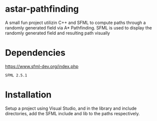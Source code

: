 # astar-pathfinding
A small fun project utilizin C++ and SFML to compute paths through a randomly generated field via A* Pathfinding.
SFML is used to display the randomly generated field and resulting path visually

# Dependencies

https://www.sfml-dev.org/index.php

`SFML 2.5.1`

# Installation

Setup a project using Visual Studio, and in the library and include directories, add the SFML include and lib to the paths respectively.
